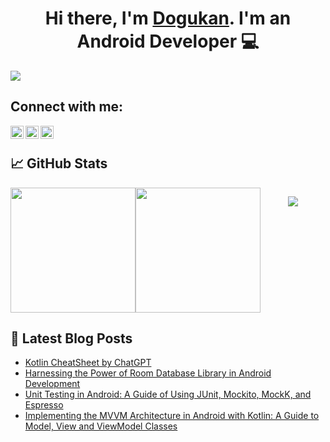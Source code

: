 <h1 align="center">
Hi there, I'm <a href="https://www.dogukanince.com/" target="_blank" rel="noreferrer">Dogukan</a>. I'm an Android Developer 💻
</h2> 

![](https://komarev.com/ghpvc/?username=dogukanincee&label=Profile+Views)

## Connect with me:

<a href="https://www.linkedin.com/in/dogukanincee/"><img align="left" src="https://raw.githubusercontent.com/yushi1007/yushi1007/main/images/linkedin.svg" width="21px"/></a>
<a href="https://instagram.com/dogukanince1997"><img align="left" src="https://raw.githubusercontent.com/yushi1007/yushi1007/main/images/instagram.svg" width="21px"/></a>
<a href="https://dogukanincee.medium.com/"><img align="left" src="https://raw.githubusercontent.com/yushi1007/yushi1007/main/images/medium.svg" width="21px"/></a>
</br>

## 📈 GitHub Stats 

<div style="display: flex; flex-wrap: wrap; justify-content: space-between;">
  <div style="flex: 1; width: 200px;">
    <img align="left" src="https://github-readme-stats.vercel.app/api?username=dogukanincee&theme=dark&show_icons=true&locale=en" style="height: 200px;"/>
  </div>
  <div style="flex: 1; width: 200px;">
    <img align="left" src="https://github-readme-stats.vercel.app/api/top-langs?username=dogukanincee&theme=dark&show_icons=true&locale=en&layout=compact" style="height: 200px;"/>
  </div>
  <div style="flex: 1; width: 100%;">
    <p style="text-align: center;"> 
      <a href="https://git.io/streak-stats">
        <img src="https://github-readme-streak-stats.herokuapp.com?user=Dogukanincee&theme=dark&hide_border=true&border_radius=5&date_format=j%20M%5B%20Y%5D&dates=16A7EB&ring=EB0000&currStreakNum=EBEBEB&background=000000&sideLabels=04EB00&currStreakLabel=11EB18&fire=CCEB00&border=000000&sideNums=CBBFEB&stroke=4E00EB" />
      </a> 
    </p>
  </div>
</div>


## 📝 Latest Blog Posts

- [Kotlin CheatSheet by ChatGPT](https://medium.com/@dogukanincee/kotlin-cheatsheet-by-chatgpt-14af35e07e8a)
- [Harnessing the Power of Room Database Library in Android Development](https://dogukanincee.medium.com/harnessing-the-power-of-room-database-library-in-android-development-4f6b97befb49)
- [Unit Testing in Android: A Guide of Using JUnit, Mockito, MockK, and Espresso](https://dogukanincee.medium.com/unit-testing-in-android-a-guide-of-using-junit-mockito-mockk-and-espresso-d7a47819ada5)
- [Implementing the MVVM Architecture in Android with Kotlin: A Guide to Model, View and ViewModel Classes](https://dogukanincee.medium.com/implementing-the-mvvm-architecture-in-android-a-guide-to-model-view-and-viewmodel-classes-dbcb72f07337)
